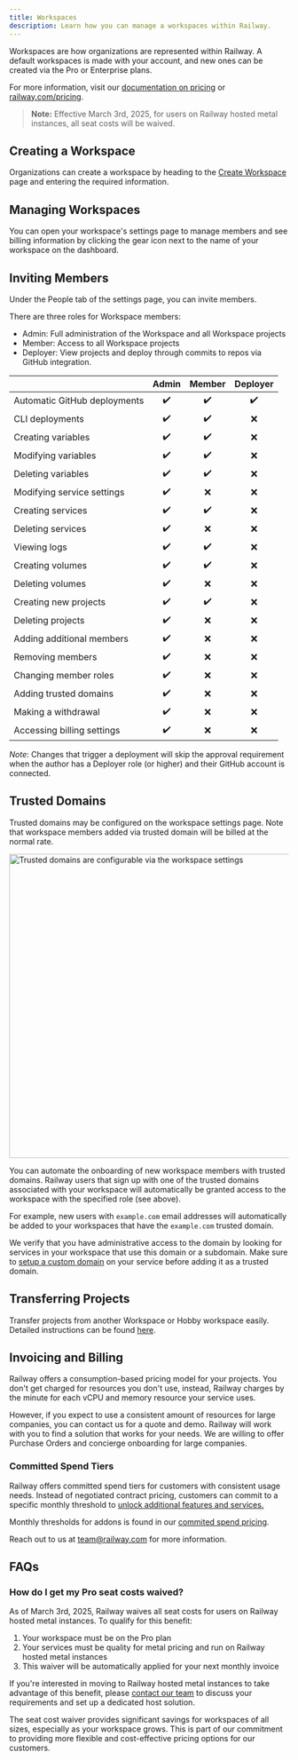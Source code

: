 ```yaml
---
title: Workspaces
description: Learn how you can manage a workspaces within Railway.
---
```


Workspaces are how organizations are represented within Railway. A default workspaces is made with your account, and new ones can be created via the Pro or Enterprise plans.

For more information, visit our [documentation on pricing](/reference/pricing) or <a href="https://railway.com/pricing" target="_blank">railway.com/pricing</a>.

> **Note:** Effective March 3rd, 2025, for users on Railway hosted metal instances, all seat costs will be waived.

## Creating a Workspace

Organizations can create a workspace by heading to the <a href="https://railway.com/new/workspace" target="_blank">Create Workspace</a> page and entering the required information.

## Managing Workspaces

You can open your workspace's settings page to manage members and see billing information by clicking the gear icon next to the name of your workspace on the dashboard.

## Inviting Members

Under the People tab of the settings page, you can invite members.

There are three roles for Workspace members:

- Admin: Full administration of the Workspace and all Workspace projects
- Member: Access to all Workspace projects
- Deployer: View projects and deploy through commits to repos via GitHub integration.

|                              | Admin | Member | Deployer |
|:-----------------------------|:-----:|:------:|:--------:|
| Automatic GitHub deployments | ✔️ | ✔️ | ✔️ |
| CLI deployments              | ✔️ | ✔️ | ❌ |
| Creating variables           | ✔️ | ✔️ | ❌ |
| Modifying variables          | ✔️ | ✔️ | ❌ |
| Deleting variables           | ✔️ | ✔️ | ❌ |
| Modifying service settings   | ✔️ | ❌ | ❌ |
| Creating services            | ✔️ | ✔️ | ❌ |
| Deleting services            | ✔️ | ❌ | ❌ |
| Viewing logs                 | ✔️ | ✔️ | ❌ |
| Creating volumes             | ✔️ | ✔️ | ❌ |
| Deleting volumes             | ✔️ | ❌ | ❌ |
| Creating new projects        | ✔️ | ✔️ | ❌ |
| Deleting projects            | ✔️ | ❌ | ❌ |
| Adding additional members    | ✔️ | ❌ | ❌ |
| Removing members             | ✔️ | ❌ | ❌ |
| Changing member roles        | ✔️ | ❌ | ❌ |
| Adding trusted domains       | ✔️ | ❌ | ❌ |
| Making a withdrawal          | ✔️ | ❌ | ❌ |
| Accessing billing settings   | ✔️ | ❌ | ❌ |

_Note_: Changes that trigger a deployment will skip the approval requirement when the author has a Deployer role (or higher) and their GitHub account is connected.

## Trusted Domains

Trusted domains may be configured on the workspace settings page. Note that workspace members added via trusted domain will be billed at the normal rate.

<Image 
    src="https://res.cloudinary.com/railway/image/upload/v1733955730/docs/t-d_jbtbm7.png"
    width="1200"
    height="548"
    alt="Trusted domains are configurable via the workspace settings"
/>

You can automate the onboarding of new workspace members with trusted domains. Railway users that sign up with one of the trusted domains associated with your workspace will automatically be granted access to the workspace with the specified role (see above).

For example, new users with `example.com` email addresses will automatically be added to your workspaces that have the `example.com` trusted domain.

We verify that you have administrative access to the domain by looking for services in your workspace that use this domain or a subdomain. Make sure to [setup a custom domain](/guides/public-networking#custom-domains) on your service before adding it as a trusted domain.

## Transferring Projects

Transfer projects from another Workspace or Hobby workspace easily. Detailed instructions can be found [here](/guides/projects#transferring-projects).

## Invoicing and Billing

Railway offers a consumption-based pricing model for your projects. You don't get charged for resources you don't use, instead, Railway charges by the minute for each vCPU and memory resource your service uses.

However, if you expect to use a consistent amount of resources for large companies, you can contact us for a quote and demo. Railway will work with you to find a solution that works for your needs. We are willing to offer Purchase Orders and concierge onboarding for large companies.

### Committed Spend Tiers

Railway offers committed spend tiers for customers with consistent usage needs. Instead of negotiated contract pricing, customers can commit to a specific monthly threshold to [unlock additional features and services.](/reference/pricing/plans#committed-spend-tiers)

Monthly thresholds for addons is found in our [commited spend pricing](/reference/pricing#committed-spend-tiers).

Reach out to us at [team@railway.com](mailto:team@railway.com) for more information.

## FAQs

### How do I get my Pro seat costs waived?

As of March 3rd, 2025, Railway waives all seat costs for users on Railway hosted metal instances. To qualify for this benefit:

1. Your workspace must be on the Pro plan
2. Your services must be quality for metal pricing and run on Railway hosted metal instances
3. This waiver will be automatically applied for your next monthly invoice

If you're interested in moving to Railway hosted metal instances to take advantage of this benefit, please [contact our team](mailto:team@railway.com) to discuss your requirements and set up a dedicated host solution.

The seat cost waiver provides significant savings for workspaces of all sizes, especially as your workspace grows. This is part of our commitment to providing more flexible and cost-effective pricing options for our customers.
